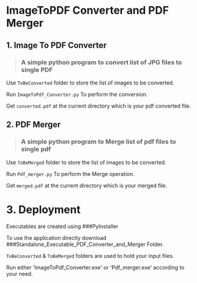 # ImageToPDF Converter and PDF Merger

## 1. Image To PDF Converter

> ### A simple python program to convert list of JPG files to single PDF

Use `ToBeConverted` folder to store the list of images to be converted.

Run `ImageToPdf_Converter.py` To perform the conversion.

Get `converted.pdf` at the current directory which is your pdf converted file.

## 2. PDF Merger

> ### A simple python program to Merge list of pdf files to single pdf

Use `ToBeMerged` folder to store the list of images to be converted.

Run `Pdf_merger.py` To perform the Merge operation.

Get `merged.pdf` at the current directory which is your merged file.

# 3. Deployment

Executables are created using ###PyInstaller

To use the application directly download ###Standalone_Executable_PDF_Converter_and_Merger Folder.

`ToBeConverted` & `ToBeMerged` folders are used to hold your input files.

Run either 'ImageToPdf_Converter.exe' or 'Pdf_merger.exe' according to your need.







